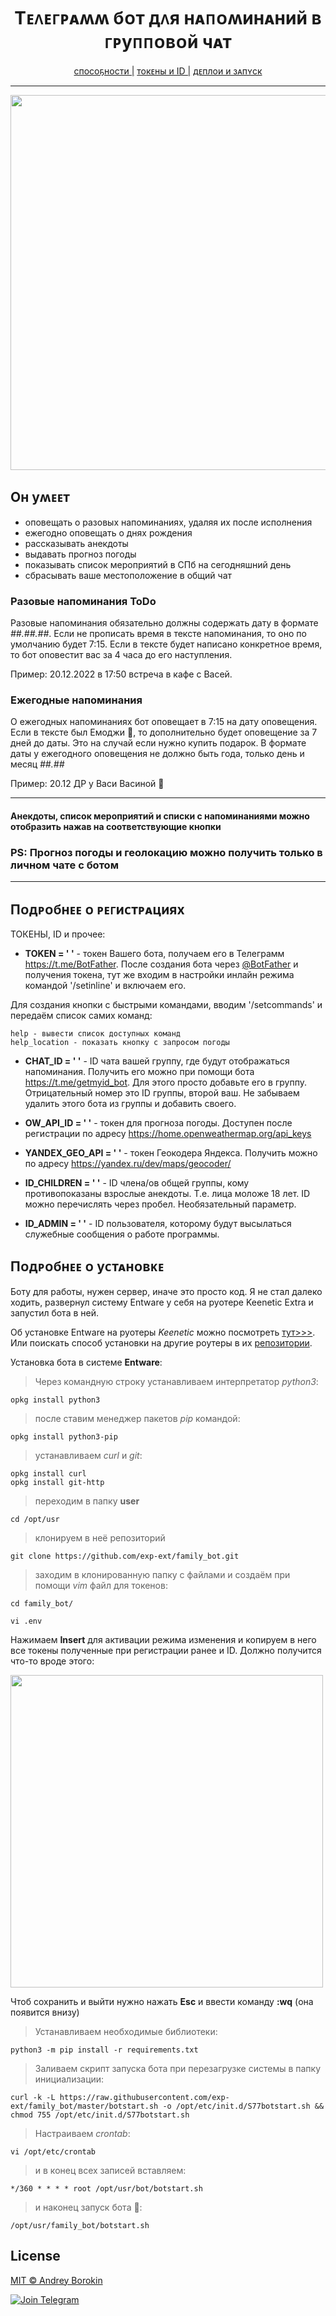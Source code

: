 <h1 align="center">Тᴇᴧᴇᴦᴩᴀʍʍ бᴏᴛ дᴧя нᴀᴨᴏʍинᴀний ʙ ᴦᴩуᴨᴨᴏʙᴏй чᴀᴛ</h1>

<p align="center">
<a href="#skills">спосоҕности |</a>
<a href="#tokens">токᴇны и ID   |</a>
<a href="#starts">дᴇплои и зᴀпʏск</a>
</p>

***
<p align="center">
<img src="https://github.com/exp-ext/GitProjects/blob/main/1364073016_25.jpg" width="600">
</p>

<section id="skills">
<h2> Он уʍᴇᴇᴛ </h2> 
</section>

- оповещать о разовых напоминаниях, удаляя их после исполнения
- ежегодно оповещать о днях рождения
- рассказывать анекдоты
- выдавать прогноз погоды
- показывать список мероприятий в СПб на сегодняшний день
- сбрасывать ваше местоположение в общий чат

### Разовые напоминания ToDo

Разовые напоминания обязательно должны содержать дату в формате *##.##.##*. Если не прописать время в тексте напоминания, то оно по умолчанию будет 7:15. Если в тексте будет написано конкретное время, то бот оповестит вас за 4 часа до его наступления.

Пример: 20.12.2022 в 17:50 встреча в кафе с Васей.

### Ежегодные напоминания

О ежегодных напоминаниях бот оповещает в 7:15 на дату оповещения. Если в тексте был Емоджи 🎁, то дополнительно будет оповещение за 7 дней до даты. Это на случай если нужно купить подарок. В формате даты у ежегодного оповещения не должно быть года, только день и месяц *##.##*

Пример: 20.12 ДР у Васи Васиной 🎁

***

#### Анекдоты, список мероприятий и списки с напоминаниями можно отобразить нажав на соответствующие кнопки

### PS: Прогноз погоды и геолокацию можно получить только в личном чате с ботом

***

<section id="tokens">
<h2>Пᴏдᴩᴏбнᴇᴇ ᴏ ᴩᴇᴦиᴄᴛᴩᴀциях</h2>
</section>

ТОКЕНЫ, ID и прочее: 

- **TOKEN = ' '** - токен Вашего бота, получаем его в Телеграмм https://t.me/BotFather.
После создания бота через [@BotFather](https://t.me/BotFather) и получения токена, тут же входим в настройки инлайн режима командой '/setinline' и включаем его.

Для создания кнопки с быстрыми командами, вводим '/setcommands' и передаём список самих команд:

    help - вывести список доступных команд
    help_location - показать кнопку с запросом погоды

- **CHAT_ID = ' '** - ID чата вашей группу, где будут отображаться напоминания. Получить его можно при помощи бота https://t.me/getmyid_bot. Для этого просто добавьте его в группу. Отрицательный номер это ID группы, второй ваш. Не забываем удалить этого бота из группы и добавить своего.

- **OW_API_ID = ' '** - токен для прогноза погоды. Доступен после регистрации по адресу https://home.openweathermap.org/api_keys

- **YANDEX_GEO_API = ' '** - токен Геокодера Яндекса. Получить можно по адресу  https://yandex.ru/dev/maps/geocoder/

- **ID_CHILDREN = ' '** - ID члена/ов общей группы, кому противопоказаны взрослые анекдоты. Т.е. лица моложе 18 лет. ID можно перечислять через пробел. Необязательный параметр.

- **ID_ADMIN = ' '** - ID пользователя, которому будут высылаться служебные сообщения о работе программы.

<section id="starts">
<h2> Пᴏдᴩᴏбнᴇᴇ ᴏ уᴄᴛᴀнᴏʙᴋᴇ </h2>
</section>

Боту для работы, нужен сервер, иначе это просто код. Я не стал далеко ходить, развернул систему Entware у себя на руотере Keenetic Extra и запустил бота в ней.

Об установке Entware на руотеры *Keenetic* можно посмотреть [тут>>>](https://help.keenetic.com/hc/ru/articles/360021214160). Или поискать способ установки на другие роутеры в их [репозитории](https://github.com/Entware/Entware/wiki).

Установка бота в системе **Entware**:

> Через командную строку устанавливаем интерпретатор *python3*:

    opkg install python3

> после ставим менеджер пакетов *pip* командой:

    opkg install python3-pip

> устанавливаем *curl* и *git*:

    opkg install curl
    opkg install git-http

> переходим в папку **user**

    cd /opt/usr

> клонируем в неё репозиторий

    git clone https://github.com/exp-ext/family_bot.git

> заходим в клонированную папку с файлами и создаём при помощи *vim* файл для токенов:

    cd family_bot/

    vi .env

Нажимаем **Insert** для активации режима изменения и копируем в него все токены полученные при регистрации ранее и ID.
Должно получится что-то вроде этого:

<img src="https://github.com/exp-ext/GitProjects/blob/main/token.png" width="500">

Чтоб сохранить и выйти нужно нажать **Esc** и ввести команду **:wq** (она появится внизу)

> Устанавливаем необходимые библиотеки:

    python3 -m pip install -r requirements.txt

> Заливаем скрипт запуска бота при перезагрузке системы в папку инициализации:

    curl -k -L https://raw.githubusercontent.com/exp-ext/family_bot/master/botstart.sh -o /opt/etc/init.d/S77botstart.sh && chmod 755 /opt/etc/init.d/S77botstart.sh

> Настраиваем *crontab*:

    vi /opt/etc/crontab

> и в конец всех записей вставляем:

    */360 * * * * root /opt/usr/bot/botstart.sh

> и наконец запуск бота 🚀:

    /opt/usr/family_bot/botstart.sh

## License

[MIT © Andrey Borokin](https://github.com/exp-ext/family_bot/blob/main/LICENSE.txt)

[![Join Telegram](https://img.shields.io/badge/My%20Telegram-Join-blue)](https://t.me/Borokin)
